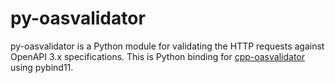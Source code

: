 # py-oasvalidator

py-oasvalidator is a Python module for validating the HTTP requests against OpenAPI 3.x specifications. This is Python binding for [cpp-oasvalidator](https://github.com/nawaz1991/cpp-oasvalidator) using pybind11.